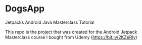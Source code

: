 # DogsApp
Jetpacks Android Java Masterclass Tutorial

This repo is the project that was created for the Android Jetpack Masterclass course I bought from Udemy (https://bit.ly/2KZeRIy)
